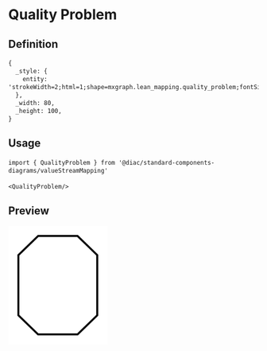 # Quality Problem

## Definition

```
{
  _style: { 
    entity: 'strokeWidth=2;html=1;shape=mxgraph.lean_mapping.quality_problem;fontSize=24;fontStyle=1;whiteSpace=wrap;align=center;',
  },
  _width: 80,
  _height: 100,
}
```

## Usage

```
import { QualityProblem } from '@diac/standard-components-diagrams/valueStreamMapping'

<QualityProblem/>
```

## Preview

<img src="./quality-problem.png" width="200"/>

